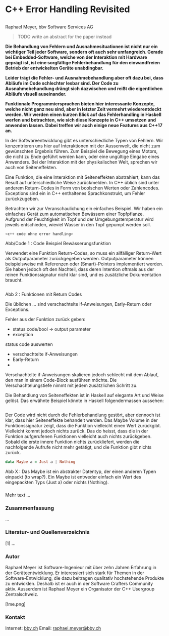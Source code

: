 # C++ Error Handling Revisited

## <sub title>

Raphael Meyer, bbv Software Services AG

> TODO write an abstract for the paper instead

**Die Behandlung von Fehlern und Ausnahmesituationen ist nicht nur ein wichtiger Teil jeder Software, sondern oft auch sehr umfangreich. Gerade bei Embedded-Software, welche von der Interaktion mit Hardware geprägt ist, ist eine sorgfältige Fehlerbehandlung für den einwandfreien Betrieb der entwickelten Geräte unabdingbar.**

**Leider trägt die Fehler- und Ausnahmebehandlung aber oft dazu bei, dass Abläufe im Code schlechter lesbar sind. Der Code zu Ausnahmebehandlung drängt sich dazwischen und reißt die eigentlichen Abläufe visuell auseinander.**

**Funktionale Programmiersprachen bieten hier interessante Konzepte, welche nicht ganz neu sind, aber in letzter Zeit vermehrt wiederentdeckt werden. Wir werden einen kurzen Blick auf das Fehlerhandling in Haskell werfen und betrachten, wie sich diese Konzepte in C++ umsetzen und anwenden lassen. Dabei treffen wir auch einige neue Features aus C++17 an.**




In der Softwareentwicklung gibt es unterschiedliche Typen von Fehlern.
Wir konzentrieren uns hier auf Interaktionen mit der Aussenwelt, die nicht zum gewünschten Ergebnis führen.
Zum Beispiel die Bewegung eines Motors, die nicht zu Ende geführt werden kann, oder eine ungültige Eingabe eines Anwenders.
Bei der Interaktion mit der physikalischen Welt, sprechen wir auch von Seiteneffekten.

Eine Funktion, die eine Interaktion mit Seiteneffekten abstrahiert, kann das Result auf unterschiedliche Weise zurückmelden.
In C++ üblich sind unter anderem Return-Codes in Form von boolschen Werten oder Zahlencodes.
Exceptions sind ein in C++ enthaltenes Sprachkonstrukt, um Fehler zurückzugeben.



Betrachten wir zur Veranschaulichung ein einfaches Beispiel.
Wir haben ein einfaches Gerät zum automatischen Bewässern einer Topfpflanze.
Aufgrund der Feuchtigkeit im Topf und der Umgebungstemperatur wird jeweils entschieden, wieviel Wasser in den Topf gepumpt werden soll.

```cpp
<c++ code ohne error handling>
```
Abb/Code 1 : Code Beispiel Bewässerungsfunktion



Verwendet eine Funktion Return-Codes, so muss ein allfälliger Return-Wert als Outputparameter zurückgegeben werden.
Outputparameter können beispielsweise mit Referenzen oder (Smart)-Pointers implementiert werden.
Sie haben jedoch oft den Nachteil, dass deren Intention oftmals aus der reinen Funktionssignatur nicht klar sind, und es zusätzliche Dokumentation braucht.


```cpp

```
Abb 2 : Funktionen mit Return Codes

Die üblichen ... sind verschachtelte if-Anweisungen, Early-Return oder Exceptions.

Fehler aus der Funktion zurück geben:
- status code/bool -> output parameter
- exception

status code auswerten
- verschachtelte if-Anweisungen
- Early-Return
-

Verschachtelte if-Anweisungen skalieren jedoch schlecht mit dem Ablauf, den man in einem Code-Block ausführen möchte.
Die Verschachtelungstiefe nimmt mit jedem zusätzlichen Schritt zu.




Die Behandlung von Seiteneffekten ist in Haskell auf elegante Art und Weise gelöst.
Das erwähnte Beispiel könnte in Haskell folgendermassen aussehen:

```haskell
```

Der Code wird nicht durch die Fehlerbehandlung gestört, aber dennoch ist klar, dass hier Seiteneffekte behandelt werden.
Das Maybe Volume in der Funktionssignatur zeigt, dass die Funktion vielleicht einen Wert zurückgibt.
Vielleicht kommt jedoch nichts zurück.
Das do heisst, dass die in der Funktion aufgerufenen Funktionen vielleicht auch nichts zurückgeben.
Sobald die erste innere Funktion nichts zurückliefert, werden die nachfolgende Aufrufe nicht mehr getätigt, und die Funktion gibt nichts zurück.

```haskell
data Maybe a = Just a | Nothing
```
Abb X : Das Maybe ist ein abstrakter Datentyp, der einen anderen Typen einpackt (to wrap?). Ein Maybe ist entweder einfach ein Wert des eingepackten Typs (Just a) oder nichts (Nothing).






### <Zwischen Titel>

Mehr text ...

### Zusammenfassung

...

### Literatur- und Quellenverzeichnis

[1] ...

### Autor

Raphael Meyer ist Software-Ingenieur mit über zehn Jahren Erfahrung in der Geräteentwicklung. Er interessiert sich stark für Themen in der Software-Entwicklung, die dazu beitragen qualitativ hochstehende Produkte zu entwicklen. Deshalb ist er auch in der Software Crafters Community aktiv. Ausserdem ist Raphael Meyer ein Organisator der C++ Usergroup Zentralschweiz.

[!me.png]

### Kontakt
Internet: [bbv.ch](https://www.bbv.ch/)
Email: [raphael.meyer@bbv.ch](mailto:raphael.meyer@bbv.ch)
